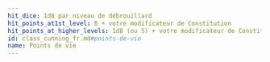 ```yaml
---
hit_dice: 1d8 par niveau de débrouillard
hit_points_at1st_level: 8 + votre modificateur de Constitution
hit_points_at_higher_levels: 1d8 (ou 5) + votre modificateur de Constitution par niveau de débrouillard après le niveau 1
id: class_cunning_fr.md#points-de-vie
name: Points de vie
---
```


